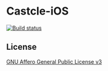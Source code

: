 # Castcle-iOS
[![Build status](https://build.appcenter.ms/v0.1/apps/735a0a62-562f-4d59-a626-1a639f4dc656/branches/develop/badge)](https://appcenter.ms)

## License

[GNU Affero General Public License v3](https://github.com/castcle/Castcle-iOS/blob/main/LICENSE)
